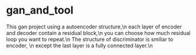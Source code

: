 # gan_and_tool
This gan project using a autoencoder structure,\n
each layer of encoder and decoder contain a residual block,\n
you can choose how much residual loop you want to repeat.\n
The structure of discriminator is smiliar to encoder, \n
except the last layer is a fully connected layer.\n
